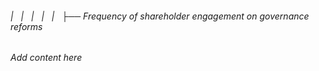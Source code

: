 ###### |   |   |   |   |   ├── Frequency of shareholder engagement on governance reforms

*Add content here*